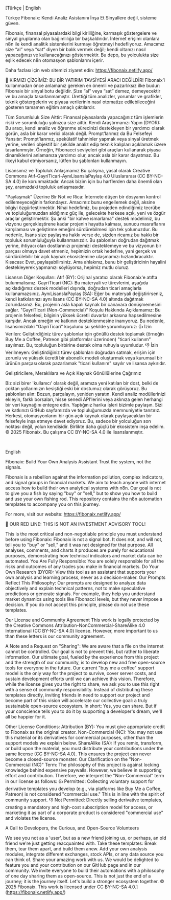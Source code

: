 [Türkçe | English

Türkçe
Fibonaix: Kendi Analiz Asistanını İnşa Et
Sinyallere değil, sisteme güven.

Fibonaix, finansal piyasalardaki bilgi kirliliğine, karmaşık göstergelere ve sinyal gruplarına olan bağımlılığa bir başkaldırıdır. İnternet erişimi olanlara n8n ile kendi analitik sistemlerini kurmayı öğretmeyi hedefliyoruz. Amacımız size “al” veya “sat” diyen bir balık vermek değil; kendi oltanızı nasıl yapacağınızı ve kullanacağınızı göstermektir. Bu depo, bu yolculukta size eşlik edecek n8n otomasyon şablonlarını içerir.

Daha fazlası için web sitemizi ziyaret edin: https://fibonaix.netlify.app/

🛑 KIRMIZI ÇİZGİMİZ: BU BİR YATIRIM TAVSİYESİ ARACI DEĞİLDİR!
Fibonaix’i kullanmadan önce anlamanız gereken en önemli ve pazarlıksız ilke budur:
Fibonaix bir sinyal botu değildir. Size “al” veya “sat” demez, demeyecektir ve bu amaçla tasarlanmamıştır. Ürettiği tüm analizler, yorumlar ve grafikler, teknik göstergelerin ve piyasa verilerinin nasıl otomatize edilebileceğini gösteren tamamen eğitim amaçlı çıktılardır.

Tüm Sorumluluk Size Aittir: Finansal piyasalarda yapacağınız tüm işlemlerin riski ve sorumluluğu yalnızca size aittir.
Kendi Araştırmanızı Yapın (DYOR): Bu aracı, kendi analiz ve öğrenme sürecinizi destekleyen bir yardımcı olarak görün, asla bir karar verici olarak değil.
Prompt’larımız da Bu Felsefeyi Yansıtır: Prompt’larımız, spekülatif tahminler yapmak veya sinyal üretmek yerine, verileri objektif bir şekilde analiz edip teknik kalıpları açıklamak üzere tasarlanmıştır. Örneğin, Fibonacci seviyeleri gibi araçları kullanarak piyasa dinamiklerini anlamanıza yardımcı olur, ancak asla bir karar dayatmaz.
Bu ilkeyi kabul etmiyorsanız, lütfen bu şablonları kullanmayın.

Lisansımız ve Topluluk Anlaşmamız
Bu çalışma, yasal olarak Creative Commons Atıf-GayriTicari-AynıLisanslaPaylaş 4.0 Uluslararası (CC BY-NC-SA 4.0) ile korunmaktadır.
Ancak bizim için bu harflerden daha önemli olan şey, aramızdaki topluluk anlaşmasıdır.

"Paylaşmak" Üzerine Bir Not ve Rica:
İnternete düşen bir dosyanın kontrol edilemeyeceğinin farkındayız. Amacımız bunu engellemek değil, aksine bilgiyi özgürleştirmektir. Nihai hedefimiz, bu projeden edindiğimiz tecrübe ve topluluğumuzdan aldığımız güç ile, gelecekte herkese açık, yeni ve özgür araçlar geliştirmektir.
Şu anki "bir kahve ısmarlama" destek modelimiz, bu vizyonu gerçekleştirene kadar projenin hayatta kalması, sunucu masraflarını karşılaması ve geliştirme emeğini sürdürebilmesi için tek yolumuzdur.
Bu nedenle, lisans size paylaşma hakkı verse de, sizden ricamız bu hakkı bir topluluk sorumluluğuyla kullanmanızdır. Bu şablonları doğrudan dağıtmak yerine, ihtiyacı olan dostlarınızı projemizi desteklemeye ve bu vizyonun bir parçası olmaya davet etmeniz, hepimizin ortak hedefine, yani gerçek ve sürdürülebilir bir açık kaynak ekosistemine ulaşmamızı hızlandıracaktır.
Kısacası: Evet, paylaşabilirsiniz. Ama ahlakınız, bunu bir geliştiricinin hayalini destekleyerek yapmanızı söylüyorsa, hepimiz mutlu oluruz.

Lisansın Diğer Koşulları:
Atıf (BY): Orijinal yaratıcı olarak Fibonaix'e atıfta bulunmalısınız.
GayriTicari (NC): Bu materyali ve türevlerini, aşağıda açıkladığımız destek modelleri dışında, doğrudan ticari amaçlarla kullanamazsınız.
AynıLisanslaPaylaş (SA): Eğer bu materyali değiştirirseniz, kendi katkılarınızı aynı lisans (CC BY-NC-SA 4.0) altında dağıtmak zorundasınız. Bu, projenin asla kapalı kaynak bir canavara dönüşmemesini sağlar.
"GayriTicari (Non-Commercial)" Koşulu Hakkında Açıklamamız:
Bu projenin felsefesi, bilginin yüksek ücretli duvarlar arkasına hapsedilmesine karşıdır. Ancak emeğin ve katkının desteklenmesine inanıyoruz. Bu nedenle, lisansımızdaki "GayriTicari" koşulunu şu şekilde yorumluyoruz:
👍 İzin Verilen: Geliştirdiğiniz türev şablonlar için gönüllü destek toplamak (örneğin Buy Me a Coffee, Patreon gibi platformlar üzerinden) "ticari kullanım" sayılmaz. Bu, topluluğun birbirine destek olma ruhuyla uyumludur.
👎 İzin Verilmeyen: Geliştirdiğiniz türev şablonları doğrudan satmak, erişim için zorunlu ve yüksek ücretli bir abonelik modeli oluşturmak veya kurumsal bir ürünün parçası olarak pazarlamak "ticari kullanım" sayılır ve lisansa aykırıdır.

Geliştiricilere, Meraklılara ve Açık Kaynak Gönüllülerine Çağrımız

Biz sizi birer 'kullanıcı' olarak değil, aramıza yeni katılan bir dost, belki de çoktan yollarımızın kesiştiği eski bir dostumuz olarak görüyoruz. Bu şablonları alın:
Bozun, parçalayın, yeniden yaratın.
Kendi analiz modüllerinizi ekleyin, farklı borsaları, hisse senedi API'lerini veya aklınıza gelen herhangi bir veri kaynağını entegre edin.
Yaptığınız harika işleri bizimle paylaşın. Sizi ve katkınızı GitHub sayfamızda ve topluluğumuzda memnuniyetle tanıtırız.
Herkesi, otomasyonlarını bir gün açık kaynak olarak paylaşacakları bir felsefeyle inşa etmeye davet ediyoruz.
Bu, sadece bir yolculuğun son noktası değil, yolun kendisidir. Birlikte daha güçlü bir ekosistem inşa edelim.
© 2025 Fibonaix. Bu çalışma CC BY-NC-SA 4.0 ile lisanslanmıştır.

<br>

English

Fibonaix: Build Your Own Analysis Assistant
Trust the system, not the signals.

Fibonaix is a rebellion against the information pollution, complex indicators, and signal groups in financial markets. We aim to teach anyone with internet access how to build their own analytical systems with n8n. Our goal is not to give you a fish by saying "buy" or "sell," but to show you how to build and use your own fishing rod. This repository contains the n8n automation templates to accompany you on this journey.

For more, visit our website: https://fibonaix.netlify.app/

🛑 OUR RED LINE: THIS IS NOT AN INVESTMENT ADVISORY TOOL!

This is the most critical and non-negotiable principle you must understand before using Fibonaix:
Fibonaix is not a signal bot. It does not, and will not, tell you to "buy" or "sell," and it was not designed for that purpose. All analyses, comments, and charts it produces are purely for educational purposes, demonstrating how technical indicators and market data can be automated.
You Are Fully Responsible: You are solely responsible for all the risks and outcomes of any trades you make in financial markets.
Do Your Own Research (DYOR): View this tool as an assistant that supports your own analysis and learning process, never as a decision-maker.
Our Prompts Reflect This Philosophy: Our prompts are designed to analyze data objectively and explain technical patterns, not to make speculative predictions or generate signals. For example, they help you understand market dynamics using tools like Fibonacci levels, but they never impose a decision.
If you do not accept this principle, please do not use these templates.

Our License and Community Agreement
This work is legally protected by the Creative Commons Attribution-NonCommercial-ShareAlike 4.0 International (CC BY-NC-SA 4.0) license.
However, more important to us than these letters is our community agreement.

A Note and a Request on "Sharing":
We are aware that a file on the internet cannot be controlled. Our goal is not to prevent this, but rather to liberate information. Our ultimate goal, fueled by the experience from this project and the strength of our community, is to develop new and free open-source tools for everyone in the future.
Our current "buy me a coffee" support model is the only way for the project to survive, cover server costs, and sustain development efforts until we can achieve this vision.
Therefore, while the license gives you the right to share, we ask you to use this right with a sense of community responsibility. Instead of distributing these templates directly, inviting friends in need to support our project and become part of this vision will accelerate our collective goal: a truly sustainable open-source ecosystem.
In short: Yes, you can share. But if your conscience tells you to do it by supporting a developer's dream, we'll all be happier for it.

Other License Conditions:
Attribution (BY): You must give appropriate credit to Fibonaix as the original creator.
Non-Commercial (NC): You may not use this material or its derivatives for commercial purposes, other than the support models we explain below.
ShareAlike (SA): If you remix, transform, or build upon the material, you must distribute your contributions under the same license (CC BY-NC-SA 4.0). This ensures the project can never become a closed-source monster.
Our Clarification on the "Non-Commercial (NC)" Term:
The philosophy of this project is against locking knowledge behind expensive paywalls. However, we believe in supporting effort and contribution. Therefore, we interpret the "Non-Commercial" term in our license as follows:
👍 Permitted: Collecting voluntary support for derivative templates you develop (e.g., via platforms like Buy Me a Coffee, Patreon) is not considered "commercial use." This is in line with the spirit of community support.
👎 Not Permitted: Directly selling derivative templates, creating a mandatory and high-cost subscription model for access, or marketing it as part of a corporate product is considered "commercial use" and violates the license.

A Call to Developers, the Curious, and Open-Source Volunteers

We see you not as a 'user', but as a new friend joining us, or perhaps, an old friend we're just getting reacquainted with. Take these templates:
Break them, tear them apart, and build them anew.
Add your own analysis modules, integrate different exchanges, stock APIs, or any data source you can think of.
Share your amazing work with us. We would be delighted to feature you and your contribution on our GitHub page and in our community.
We invite everyone to build their automations with a philosophy of one day sharing them as open-source.
This is not just the end of a journey; it is the journey itself. Let's build a stronger ecosystem together.
© 2025 Fibonaix. This work is licensed under CC BY-NC-SA 4.0.](https://fibonaix.netlify.app/)
